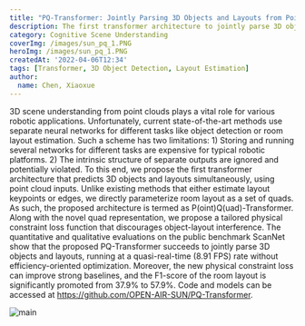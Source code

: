 ```yaml
---
title: "PQ-Transformer: Jointly Parsing 3D Objects and Layouts from Point Clouds"
description: The first transformer architecture to jointly parse 3D objects and layouts.
category: Cognitive Scene Understanding
coverImg: /images/sun_pq_1.PNG
heroImg: /images/sun_pq_1.PNG
createdAt: '2022-04-06T12:34'
tags: [Transformer, 3D Object Detection, Layout Estimation]
author:
  name: Chen, Xiaoxue
---
```


3D scene understanding from point clouds plays a vital role for various robotic applications. Unfortunately, current state-of-the-art methods use separate neural networks for different tasks like object detection or room layout estimation. Such a scheme has two limitations: 1) Storing and running several networks for different tasks are expensive for typical robotic platforms. 2) The intrinsic structure of separate outputs are ignored and potentially violated. To this end, we propose the first transformer architecture that predicts 3D objects and layouts simultaneously, using point cloud inputs. Unlike existing methods that either estimate layout keypoints or edges, we directly parameterize room layout as a set of quads. As such, the proposed architecture is termed as P(oint)Q(uad)-Transformer. Along with the novel quad representation, we propose a tailored physical constraint loss function that discourages object-layout interference. The quantitative and qualitative evaluations on the public benchmark ScanNet show that the proposed PQ-Transformer succeeds to jointly parse 3D objects and layouts, running at a quasi-real-time (8.91 FPS) rate without efficiency-oriented optimization. Moreover, the new physical constraint loss can improve strong baselines, and the F1-score of the room layout is significantly promoted from 37.9% to 57.9%. Code and models can be accessed at https://github.com/OPEN-AIR-SUN/PQ-Transformer.

![main](/images/sun_pq_2.PNG)